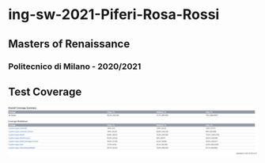 # ing-sw-2021-Piferi-Rosa-Rossi

## Masters of Renaissance
### Politecnico di Milano - 2020/2021

## Test Coverage
![Screenshot](Coverage21-05-28.png)
